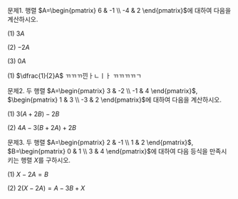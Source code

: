 
문제1. 행렬 $A=\begin{pmatrix} 6 & -1 \\ -4 & 2 \end{pmatrix}$에 대하여 다음을 계산하시오. 

(1) $3A$

(2) $-2A$

(3) $0A$

(1) $\dfrac{1}{2}A$
ㄲㄲㄲ낀ㅏㄴㅣㅏ  ㄲㄲㄲㄲㄱ


문제2. 두 행렬 $A=\begin{pmatrix} 3 & -2 \\ -1 & 4 \end{pmatrix}$, $\begin{pmatrix} 1 & 3 \\ -3 & 2 \end{pmatrix}$에 대하여 다음을 계산하시오. 

(1) $3(A+2B)-2B$

(2) $4A-3(B+2A)+2B$



문제3. 두 행렬 $A=\begin{pmatrix} 2 & -1 \\ 1 & 2 \end{pmatrix}$, $B=\begin{pmatrix} 0 & 1 \\ 3 & 4 \end{pmatrix}$에 대하여 다음 등식을 만족시키는 행렬 $X$를 구하시오. 

(1) $X-2A=B$

(2) $2(X-2A)=A-3B+X$

